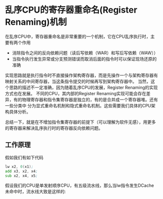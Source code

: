 # 乱序CPU的寄存器重命名(Register Renaming)机制

在乱序CPU中，寄存器重命名是非常重要的一个机制，它在CPU乱序执行时，主要有两个作用

- 消除指令之间的反向依赖问题（读后写依赖（WAR）和写后写依赖（WAW））
- 当指令执行发生异常或分支预测错误而取消后面的指令时可以保证现场还原的准确

实现思路就是执行指令时不直接操作架构寄存器，而是先操作一个与架构寄存器有映射关系的中间寄存器，当这条指令提交的时候再写到架构寄存器中。
当然，这个思路的描述不一定准确，因为随着乱序CPU的发展，Register Renaming的实现方式也在发展。
不同的CPU，其内部的Register Renaming实现可能会存在差异，有的物理寄存器和指令集寄存器是独立的，有的是合并成一个寄存器堆。还有一些分类中
分为显式重命名机制和隐式重命名机制。这些需要我们具体的CPU架构具体分析。

总结一下，就是在不增加指令集寄存器的前提下（可以理解为软件无感），用更多的寄存器来解决乱序执行时的寄存器反向依赖问题。

## 工作原理

假如我们有如下代码

```asm
lw x2, 0(x1);
add x3, x2, x4;
sub x2, x4, x5;
```

假设我们的CPU是单发射顺序CPU，有五级流水线，那么当lw指令发生DCache未命中时，流水线大致是这样的:

